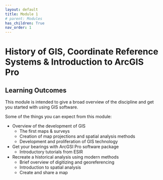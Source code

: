 ```yaml
---
layout: default
title: Module 1
# parent: Modules
has_children: True
nav_order: 1
---
```


# History of GIS, Coordinate Reference Systems & Introduction to ArcGIS Pro

## Learning Outcomes

This module is intended to give a broad overview of the discipline and get you started with using GIS software.

Some of the things you can expect from this module:

* Overview of the development of GIS
    * The first maps & surveys
    * Creation of map projections and spatial analysis methods
    * Development and proliferation of GIS technology
* Get your bearings with ArcGSI Pro software package
    * Introductory tutorials from ESIR
* Recreate a historical analysis using modern methods
    * Brief overview of digitizing and georeferencing
    * Introduction to spatial analysis
    * Create and share a map
